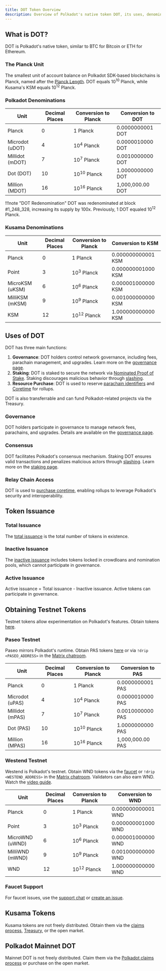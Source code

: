 ```yaml
---
title: DOT Token Overview
description: Overview of Polkadot's native token DOT, its uses, denominations, and how to obtain it.
---
```


## What is DOT?

DOT is Polkadot's native token, similar to BTC for Bitcoin or ETH for Ethereum.

### The Planck Unit

The smallest unit of account balance on Polkadot SDK-based blockchains is Planck, named after the [Planck Length](https://en.wikipedia.org/wiki/Planck_length). DOT equals 10<sup>10</sup> Planck, while Kusama's KSM equals 10<sup>12</sup> Planck.

### Polkadot Denominations

| Unit            | Decimal Places | Conversion to Planck   | Conversion to DOT |
| --------------- | -------------- | ---------------------- | ----------------- |
| Planck          | 0              | 1 Planck               | 0.0000000001 DOT  |
| Microdot (uDOT) | 4              | 10<sup>4</sup> Planck  | 0.0000010000 DOT  |
| Millidot (mDOT) | 7              | 10<sup>7</sup> Planck  | 0.0010000000 DOT  |
| Dot (DOT)       | 10             | 10<sup>10</sup> Planck | 1.0000000000 DOT  |
| Million (MDOT)  | 16             | 10<sup>16</sup> Planck | 1,000,000.00 DOT  |

!!!note "DOT Redenomination"
    DOT was redenominated at block #1_248_328, increasing its supply by 100x. Previously, 1 DOT equaled 10<sup>12</sup> Planck.

### Kusama Denominations

| Unit            | Decimal Places | Conversion to Planck   | Conversion to KSM  |
| --------------- | -------------- | ---------------------- | ------------------ |
| Planck          | 0              | 1 Planck               | 0.000000000001 KSM |
| Point           | 3              | 10<sup>3</sup> Planck  | 0.000000001000 KSM |
| MicroKSM (uKSM) | 6              | 10<sup>6</sup> Planck  | 0.000001000000 KSM |
| MilliKSM (mKSM) | 9              | 10<sup>9</sup> Planck  | 0.001000000000 KSM |
| KSM             | 12             | 10<sup>12</sup> Planck | 1.000000000000 KSM |

## Uses of DOT

DOT has three main functions:

1. **Governance**: DOT holders control network governance, including fees, parachain management, and upgrades. Learn more on the [governance page](./learn-polkadot-opengov.md).
2. **Staking**: DOT is staked to secure the network via [Nominated Proof of Stake](./learn-staking.md). Staking discourages malicious behavior through [slashing](./learn-offenses.md).
3. **Resource Purchase**: DOT is used to reserve [parachain identifiers](../general/glossary.md#paraid) and [Coretime](../general/glossary.md#coretime) for rollups.

DOT is also transferrable and can fund Polkadot-related projects via the Treasury.

### Governance

DOT holders participate in governance to manage network fees, parachains, and upgrades. Details are available on the [governance page](./learn-polkadot-opengov.md).

### Consensus

DOT facilitates Polkadot's consensus mechanism. Staking DOT ensures valid transactions and penalizes malicious actors through [slashing](./learn-offenses.md). Learn more on the [staking page](./learn-staking.md).

### Relay Chain Access

DOT is used to [purchase coretime](./learn-agile-coretime.md), enabling rollups to leverage Polkadot's security and interoperability.

## Token Issuance

### Total Issuance

The [total issuance](../general/chain-state-values.md) is the total number of tokens in existence.

### Inactive Issuance

The [inactive issuance](../general/chain-state-values.md) includes tokens locked in crowdloans and nomination pools, which cannot participate in governance.

### Active Issuance

Active issuance = Total issuance - Inactive issuance. Active tokens can participate in governance.

## Obtaining Testnet Tokens

Testnet tokens allow experimentation on Polkadot's features. Obtain tokens [here](https://faucet.polkadot.io/).

### Paseo Testnet

Paseo mirrors Polkadot's runtime. Obtain PAS tokens [here](https://faucet.polkadot.io/) or via `!drip <PASEO_ADDRESS>` in the [Matrix chatroom](https://matrix.to/#/#paseo_faucet:matrix.org).

| Unit            | Decimal Places | Conversion to Planck   | Conversion to PAS |
| --------------- | -------------- | ---------------------- | ----------------- |
| Planck          | 0              | 1 Planck               | 0.0000000001 PAS  |
| Microdot (uPAS) | 4              | 10<sup>4</sup> Planck  | 0.0000010000 PAS  |
| Millidot (mPAS) | 7              | 10<sup>7</sup> Planck  | 0.0010000000 PAS  |
| Dot (PAS)       | 10             | 10<sup>10</sup> Planck | 1.0000000000 PAS  |
| Million (MPAS)  | 16             | 10<sup>16</sup> Planck | 1,000,000.00 PAS  |

### Westend Testnet

Westend is Polkadot's testnet. Obtain WND tokens via the [faucet](https://faucet.polkadot.io/westend) or `!drip <WESTEND_ADDRESS>` in the [Matrix chatroom](https://matrix.to/#/#westend_faucet:matrix.org). Validators can also earn WND. Watch the [video guide](https://www.youtube.com/watch?v=0ji0ccZyb3k).

| Unit            | Decimal Places | Conversion to Planck   | Conversion to WND  |
| --------------- | -------------- | ---------------------- | ------------------ |
| Planck          | 0              | 1 Planck               | 0.000000000001 WND |
| Point           | 3              | 10<sup>3</sup> Planck  | 0.000000001000 WND |
| MicroWND (uWND) | 6              | 10<sup>6</sup> Planck  | 0.000001000000 WND |
| MilliWND (mWND) | 9              | 10<sup>9</sup> Planck  | 0.001000000000 WND |
| WND             | 12             | 10<sup>12</sup> Planck | 1.000000000000 WND |

### Faucet Support

For faucet issues, use the [support chat](https://matrix.to/#/#faucets-support:matrix.org) or [create an issue](https://github.com/paritytech/polkadot-testnet-faucet/issues/new/choose).

## Kusama Tokens

Kusama tokens are not freely distributed. Obtain them via the [claims process](https://claim.kusama.network/), [Treasury](./archive/learn-treasury.md), or the open market.

## Polkadot Mainnet DOT

Mainnet DOT is not freely distributed. Claim them via the [Polkadot claims process](https://claims.polkadot.network/) or purchase on the open market.
